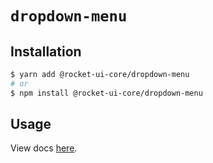 # `dropdown-menu`

## Installation

```sh
$ yarn add @rocket-ui-core/dropdown-menu
# or
$ npm install @rocket-ui-core/dropdown-menu
```

## Usage

View docs [here](https://rocket-ui-core.com/docs/components/dropdown-menu).
